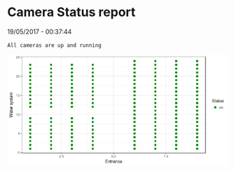 Camera Status report
================
19/05/2017 - 00:37:44

    All cameras are up and running

![](camreport_files/figure-markdown_github/unnamed-chunk-2-1.png)
